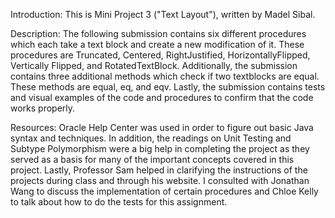 Introduction:
This is Mini Project 3 ("Text Layout"), written by Madel Sibal.

Description:
The following submission contains six different procedures which each
take a text block and create a new modification of it. These procedures
are Truncated, Centered, RightJustified, HorizontallyFlipped, Vertically
Flipped, and RotatedTextBlock. Additionally, the submission contains three
additional methods which check if two textblocks are equal. These methods
are equal, eq, and eqv. Lastly, the submission contains tests and visual
examples of the code and procedures to confirm that the code works properly.

Resources:
Oracle Help Center was used in order to figure out basic Java syntax and 
techniques. In addition, the readings on Unit Testing and Subtype Polymorphism
were a big help in completing the project as they served as a basis for many
of the important concepts covered in this project. Lastly, Professor Sam helped
in clarifying the instructions of the projects during class and through his website.
I consulted with Jonathan Wang to discuss the implementation of certain procedures
and Chloe Kelly to talk about how to do the tests for this assignment.